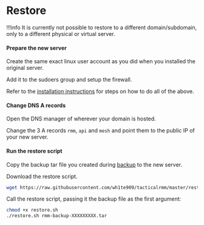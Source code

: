 # Restore

!!!info
    It is currently not possible to restore to a different domain/subdomain, only to a different physical or virtual server.

#### Prepare the new server
Create the same exact linux user account as you did when you installed the original server.

Add it to the sudoers group and setup the firewall.

Refer to the [installation instructions](install_server.md) for steps on how to do all of the above.

#### Change DNS A records
Open the DNS manager of wherever your domain is hosted.

Change the 3 A records `rmm`, `api` and `mesh` and point them to the public IP of your new server.

#### Run the restore script

Copy the backup tar file you created during [backup](backup.md) to the new server.

Download the restore script.

```bash
wget https://raw.githubusercontent.com/wh1te909/tacticalrmm/master/restore.sh
```

Call the restore script, passing it the backup file as the first argument:

```bash
chmod +x restore.sh
./restore.sh rmm-backup-XXXXXXXXX.tar
```
